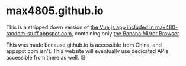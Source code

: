 # max4805.github.io

This is a stripped down version of [the Vue.js app included in max480-random-stuff.appspot.com](https://github.com/max4805/RandomStuffWebsite/tree/main/front-vue), containing only [the Banana Mirror Browser](https://max480-random-stuff.appspot.com/celeste/banana-mirror-browser).

This was made because github.io is accessible from China, and appspot.com isn't. This website will eventually use dedicated APIs accessible from there as well. :sweat_smile:
